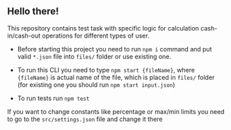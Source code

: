 ## Hello there!
This repository contains test task with specific logic for calculation cash-in/cash-out operations for different types of user.

* Before starting this project you need to run `npm i` command and put valid `*.json` file into `files/` folder or use existing one.  

* To run this CLI you need to type `npm start {fileName}`, where `{fileName}` is actual name of the file, which is placed in `files/` folder (for existing one you should run `npm start input.json`)

* To run tests run `npm test`


If you want to change constants like percentage or max/min limits you need to go to the `src/settings.json` file and change it there
